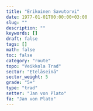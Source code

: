```yaml
---
title: "Erikoinen Savutorvi"
date: 1977-01-01T00:00:00+03:00
slug: ""
description: ""
keywords: []
draft: false
tags: []
math: false
toc: false
category: "route"
topo: "Veikkola Trad"
sector: "Eteläseinä"
sector_weight: 5
grade: "5+"
type: "trad"
setter: "Jan von Plato"
fa: "Jan von Plato"
---
```

